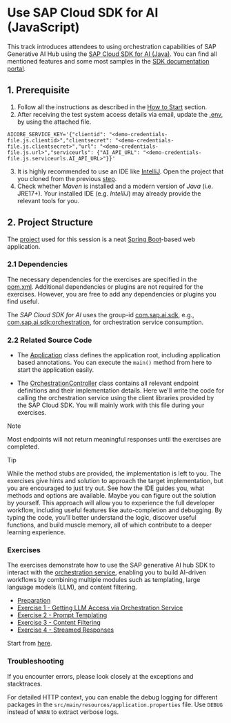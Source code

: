 # Use SAP Cloud SDK for AI (JavaScript)

This track introduces attendees to using orchestration capabilities of SAP Generative AI Hub using the [SAP Cloud SDK for AI (Java)](https://github.com/SAP/ai-sdk-java).
You can find all mentioned features and some most samples in the [SDK documentation portal](https://sap.github.io/ai-sdk/).

## 1. Prerequisite

1. Follow all the instructions as described in the [How to Start](../../README.md#how-to-start) section.
2. After receiving the test system access details via email, update the [.env](app/.env), by using the attached file.
```
AICORE_SERVICE_KEY='{"clientid": "<demo-credentials-file.js.clientid>","clientsecret": "<demo-credentials-file.js.clientsecret>","url": "<demo-credentials-file.js.url>","serviceurls": {"AI_API_URL": "<demo-credentials-file.js.serviceurls.AI_API_URL>"}}'
```
3. It is highly recommended to use an IDE like [IntelliJ](https://www.jetbrains.com/idea/download/?section=windows#community-edition).
Open the project that you cloned from the previous [step](../../README.md#how-to-start).
4. Check whether _Maven_ is installed and a modern version of _Java_ (i.e. JRE17+). Your installed IDE (e.g. _IntelliJ_) may already provide the relevant tools for you. 

## 2. Project Structure
The [project](app) used for this session is a neat [Spring Boot](https://spring.io/projects/spring-boot)-based web application.

### 2.1 Dependencies
The necessary dependencies for the exercises are specified in the [pom.xml](app/pom.xml).
Additional dependencies or plugins are not required for the exercises.
However, you are free to add any dependencies or plugins you find useful. 

The _SAP Cloud SDK for AI_ uses the group-id [com.sap.ai.sdk](https://mvnrepository.com/artifact/com.sap.ai.sdk), e.g., [com.sap.ai.sdk:orchestration](https://mvnrepository.com/artifact/com.sap.ai.sdk/orchestration), for orchestration service consumption.

### 2.2 Related Source Code
- The [Application](app/src/main/java/org/demo/dsag/Application.java) class defines the application root, including application based annotations.
  You can execute the `main()` method from here to start the application easily.

- The [OrchestrationController](app/src/main/java/org/demo/dsag/OrchestrationController.java) class contains all relevant endpoint definitions and their implementation details.
  Here we'll write the code for calling the orchestration service using the client libraries provided by the SAP Cloud SDK.
  You will mainly work with this file during your exercises.

> [!NOTE]
> Most endpoints will not return meaningful responses until the exercises are completed.

> [!TIP]
> While the method stubs are provided, the implementation is left to you.
> The exercises give hints and solution to approach the target implementation, but you are encouraged to just try out.
> See how the IDE guides you, what methods and options are available.
> Maybe you can figure out the solution by yourself. 
> This approach will allow you to experience the full developer workflow, including useful features like auto-completion and debugging. 
> By typing the code, you’ll better understand the logic, discover useful functions, and build muscle memory, all of which contribute to a deeper learning experience.

### Exercises

The exercises demonstrate how to use the SAP generative AI hub SDK to interact with the [orchestration service](https://help.sap.com/docs/sap-ai-core/sap-ai-core-service-guide/orchestration?locale=en-US), enabling you to build AI-driven workflows by combining multiple modules such as templating, large language models (LLM), and content filtering.

- [Preparation](ex0/README.md)
- [Exercise 1 - Getting LLM Access via Orchestration Service](ex1/README.md)
- [Exercise 2 - Prompt Templating](ex2/README.md)
- [Exercise 3 - Content Filtering](ex3/README.md)
- [Exercise 4 - Streamed Responses](ex4/README.md)

Start from [here](./ex0/README.md).

### Troubleshooting

If you encounter errors, please look closely at the exceptions and stacktraces.

For detailed HTTP context, you can enable the debug logging for different packages in the `src/main/resources/application.properties` file.
Use `DEBUG` instead of `WARN` to extract verbose logs.